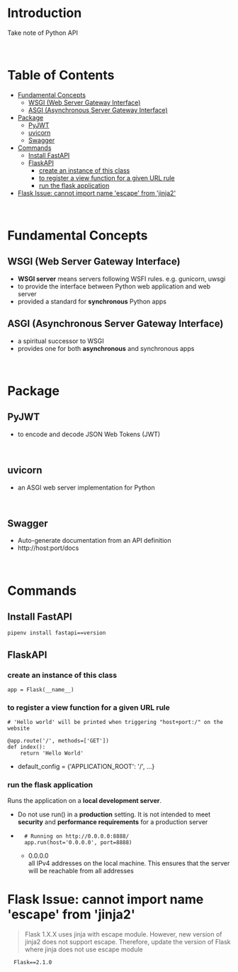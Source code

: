 <!-- omit in toc -->
# Introduction
Take note of Python API

<br />

<!-- omit in toc -->
# Table of Contents
- [Fundamental Concepts](#fundamental-concepts)
  - [WSGI (Web Server Gateway Interface)](#wsgi-web-server-gateway-interface)
  - [ASGI (Asynchronous Server Gateway Interface)](#asgi-asynchronous-server-gateway-interface)
- [Package](#package)
  - [PyJWT](#pyjwt)
  - [uvicorn](#uvicorn)
  - [Swagger](#swagger)
- [Commands](#commands)
  - [Install FastAPI](#install-fastapi)
  - [FlaskAPI](#flaskapi)
    - [create an instance of this class](#create-an-instance-of-this-class)
    - [to register a view function for a given URL rule](#to-register-a-view-function-for-a-given-url-rule)
    - [run the flask application](#run-the-flask-application)
- [Flask Issue: cannot import name 'escape' from 'jinja2'](#flask-issue-cannot-import-name-escape-from-jinja2)


<br />

# Fundamental Concepts

## WSGI (Web Server Gateway Interface)
* **WSGI server** means servers following WSFI rules. e.g. gunicorn, uwsgi 
* to provide the interface between Python web application and web server
* provided a standard for **synchronous** Python apps


## ASGI (Asynchronous Server Gateway Interface)
* a spiritual successor to WSGI
* provides one for both **asynchronous** and synchronous apps

<br />

# Package

## PyJWT
* to encode and decode JSON Web Tokens (JWT)

<br />

## uvicorn
* an ASGI web server implementation for Python

<br />

## Swagger
* Auto-generate documentation from an API definition
* http://host:port/docs

<br />

# Commands
## Install FastAPI

    pipenv install fastapi==version


## FlaskAPI

### create an instance of this class
    app = Flask(__name__)


### to register a view function for a given URL rule

    # 'Hello world' will be printed when triggering "host+port:/" on the website

    @app.route('/', methods=['GET'])
    def index():
        return 'Hello World'
    

* default_config = {'APPLICATION_ROOT': '/', ...}


### run the flask application
Runs the application on a **local development server**.
* Do not use run() in a **production** setting. It is not intended to meet **security** and **performance requirements** for a production server
* 
        # Running on http://0.0.0.0:8888/
        app.run(host='0.0.0.0', port=8888)

  *  0.0.0.0 <br /> all IPv4 addresses on the local machine. This ensures that the server will be reachable from all addresses


# Flask Issue: cannot import name 'escape' from 'jinja2'
> Flask 1.X.X uses jinja with escape module. However, new version of jinja2 does not support escape. Therefore, update the version of Flask where jinja does not use escape module 

``` linux
  Flask==2.1.0
```
